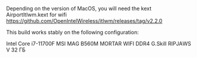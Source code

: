 Depending on the version of MacOS, you will need the kext AirportItlwm.kext for  wifi
https://github.com/OpenIntelWireless/itlwm/releases/tag/v2.2.0


This build works stably on the following configuration:

Intеl Соrе i7-11700F 
МSI МАG В560М МОRТАR WIFI
DDR4 G.Skill RIРJАWS V 32 ГБ 
